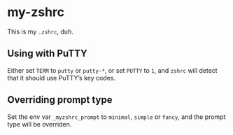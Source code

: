 # my-zshrc

This is my `.zshrc`, duh.

## Using with PuTTY

Either set `TERM` to `putty` or `putty-*`, or set `PUTTY` to `1`, and
`zshrc` will detect that it should use PuTTY’s key codes.

## Overriding prompt type

Set the env var `_myzshrc_prompt` to `minimal`, `simple` or `fancy`, and the prompt type will be overriden.
